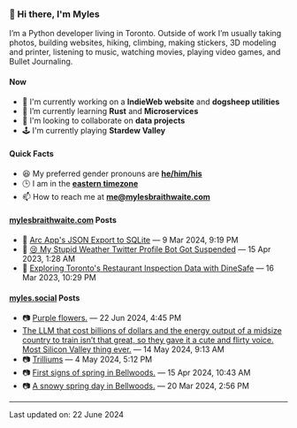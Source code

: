 ### 👋 Hi there, I'm Myles

I’m a Python developer living in Toronto. Outside of work I’m usually taking photos, building websites, hiking, climbing, making stickers, 3D modeling and printer, listening to music, watching movies, playing video games, and Bullet Journaling.

#### Now

-   🔭 I'm currently working on a **IndieWeb website** and **dogsheep utilities**
-   🌱 I’m currently learning **Rust** and **Microservices**
-   👯 I'm looking to collaborate on **data projects**
-   🕹️ I'm currently playing **Stardew Valley**

#### Quick Facts

-   😆 My preferred gender pronouns are **[he/him/his](https://www.mypronouns.org/he-him)**
-   🕒 I am in the **[eastern timezone](https://time.is/Toronto)**
-   📫 How to reach me at **[me@mylesbraithwaite.com](mailto:me@mylesbraithwaite.com)**

<!--
-   🤔 I’m looking for help with ...
-   💬 Ask me about ...
-   ⚡ Fun fact: ...
-->

#### [mylesbraithwaite.com](https://mylesbraithwaite.com/) Posts
<!-- START: BLOG_POSTS -->
-   📝 [Arc App's JSON Export to SQLite](https://mylesbraithwaite.com/arc-apps-json-export-to-sqlite) — 9 Mar 2024, 9:19 PM
-   📝 [😢 My Stupid Weather Twitter Profile Bot Got Suspended](https://mylesbraithwaite.com/my-stupid-weather-twitter-profile-bot-got-suspended) — 15 Apr 2023, 1:28 AM
-   📝 [Exploring Toronto's Restaurant Inspection Data with DineSafe](https://mylesbraithwaite.com/exploring-torontos-restaurant-inspection-data-with-dinesafe) — 16 Mar 2023, 10:29 PM
<!-- END: BLOG_POSTS -->


#### [myles.social](https://myles.social/) Posts
<!-- START: MICROBLOG_POSTS -->
-   📷 [Purple flowers.](https://myles.social/2024/06/22/purple-flowers.html) — 22 Jun 2024, 4:45 PM
-   [The LLM that cost billions of dollars and the energy output of a midsize country to train isn’t that great, so they gave it a cute and flirty voice. Most Silicon Valley thing ever.](https://myles.social/2024/05/14/the-llm-that.html) — 14 May 2024, 9:13 AM
-   📷 [Trilliums](https://myles.social/2024/05/04/trilliums.html) — 4 May 2024, 5:12 PM
-   📷 [First signs of spring in Bellwoods.](https://myles.social/2024/04/15/first-signs-of.html) — 15 Apr 2024, 10:43 AM
-   📷 [A snowy spring day in Bellwoods.](https://myles.social/2024/03/20/a-snowy-spring.html) — 20 Mar 2024, 2:56 PM
<!-- END: MICROBLOG_POSTS -->

---

<!-- START: LAST_UPDATED_AT -->
Last updated on: 22 June 2024
<!-- END: LAST_UPDATED_AT -->
